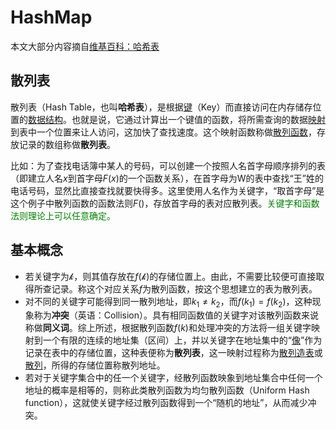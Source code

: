 # HashMap

本文大部分内容摘自[维基百科：哈希表](https://zh.wikipedia.org/wiki/%E5%93%88%E5%B8%8C%E8%A1%A8)

## 散列表

散列表（Hash Table，也叫**哈希表**），是根据[键](https://zh.wikipedia.org/wiki/鍵)（Key）而直接访问在内存储存位置的[数据结构](https://zh.wikipedia.org/wiki/数据结构)。也就是说，它通过计算出一个键值的函数，将所需查询的数据[映射](https://zh.wikipedia.org/wiki/映射)到表中一个位置来让人访问，这加快了查找速度。这个映射函数称做[散列函数](https://zh.wikipedia.org/wiki/散列函数)，存放记录的数组称做**散列表**。

比如：为了查找电话簿中某人的号码，可以创建一个按照人名首字母顺序排列的表（即建立人名$x$到首字母$F(x)$的一个函数关系），在首字母为W的表中查找“王”姓的电话号码，显然比直接查找就要快得多。这里使用人名作为关键字，“取首字母”是这个例子中散列函数的函数法则$F()$，存放首字母的表对应散列表。<font color="green">关键字和函数法则理论上可以任意确定。</font>

## 基本概念

* 若关键字为$\mathcal{k}$，则其值存放在$f(\mathcal{k})$的存储位置上。由此，不需要比较便可直接取得所查记录。称这个对应关系$f$为散列函数，按这个思想建立的表为散列表。
* 对不同的关键字可能得到同一散列地址，即$k_1 \neq k_2$，而$f(k_1) = f(k_2)$，这种现象称为**冲突**（英语：Collision）。具有相同函数值的关键字对该散列函数来说称做**同义词**。综上所述，根据散列函数$f(k)$和处理冲突的方法将一组关键字映射到一个有限的连续的地址集（区间）上，并以关键字在地址集中的“[像](https://zh.wikipedia.org/wiki/像_(數學))”作为记录在表中的存储位置，这种表便称为**散列表**，这一映射过程称为[散列造表](https://zh.wikipedia.org/wiki/散列)或[散列](https://zh.wikipedia.org/wiki/散列)，所得的存储位置称散列地址。
* 若对于关键字集合中的任一个关键字，经散列函数映象到地址集合中任何一个地址的概率是相等的，则称此类散列函数为均匀散列函数（Uniform Hash function），这就使关键字经过散列函数得到一个“随机的地址”，从而减少冲突。